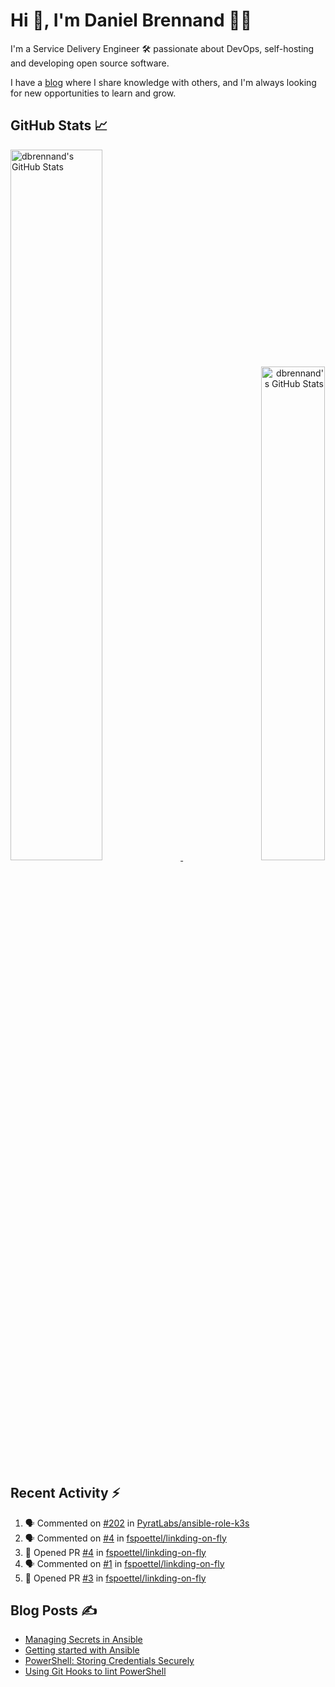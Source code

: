 # Hi 👋, I'm Daniel Brennand 👨‍💻

I'm a Service Delivery Engineer 🛠 passionate about DevOps, self-hosting and developing open source software.

I have a [blog](https://danielbrennand.com/blog/) where I share knowledge with others, and I'm always looking for new opportunities to learn and grow.

## GitHub Stats 📈

<p>
    <a align="left" href="https://github.com/dbrennand/dbrennand">
        <img alt="dbrennand's GitHub Stats"  width="54%" src="https://github-readme-stats-dbrennand.vercel.app/api?username=dbrennand&show_icons=true&count_private=true&hide_border=true&theme=dark">
    </a>
    <a align="right" href="https://github.com/dbrennand/dbrennand">
        <img alt="dbrennand's GitHub Stats"  width="45%" src="https://github-readme-stats-dbrennand.vercel.app/api/top-langs/?username=dbrennand&hide_border=true&layout=compact&theme=dark">
    </a>
</p>

## Recent Activity ⚡

<!--START_SECTION:activity-->
1. 🗣 Commented on [#202](https://github.com/PyratLabs/ansible-role-k3s/issues/202) in [PyratLabs/ansible-role-k3s](https://github.com/PyratLabs/ansible-role-k3s)
2. 🗣 Commented on [#4](https://github.com/fspoettel/linkding-on-fly/issues/4) in [fspoettel/linkding-on-fly](https://github.com/fspoettel/linkding-on-fly)
3. 💪 Opened PR [#4](https://github.com/fspoettel/linkding-on-fly/pull/4) in [fspoettel/linkding-on-fly](https://github.com/fspoettel/linkding-on-fly)
4. 🗣 Commented on [#1](https://github.com/fspoettel/linkding-on-fly/issues/1) in [fspoettel/linkding-on-fly](https://github.com/fspoettel/linkding-on-fly)
5. 💪 Opened PR [#3](https://github.com/fspoettel/linkding-on-fly/pull/3) in [fspoettel/linkding-on-fly](https://github.com/fspoettel/linkding-on-fly)
<!--END_SECTION:activity-->

## Blog Posts ✍

<!-- BLOG-POST-LIST:START -->
- [Managing Secrets in Ansible](https://danielbrennand.com/blog/managing-secrets-in-ansible/)
- [Getting started with Ansible](https://danielbrennand.com/blog/getting-started-ansible/)
- [PowerShell: Storing Credentials Securely](https://danielbrennand.com/blog/powershell-storing-credentials/)
- [Using Git Hooks to lint PowerShell](https://danielbrennand.com/blog/git-hook-powershell/)
<!-- BLOG-POST-LIST:END -->
